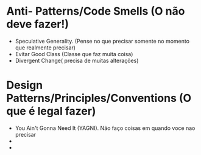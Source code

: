 # Anti- Patterns/Code Smells (O não deve fazer!)
- Speculative Generality. (Pense no que precisar somente no momento que realmente precisar)
- Evitar Good Class (Classe que faz muita coisa)
- Divergent Change( precisa de muitas alterações)



# Design Patterns/Principles/Conventions (O que é legal fazer)
- You Ain't Gonna Need It (YAGNI). Não faço coisas em quando voce nao precisar
- 
- 